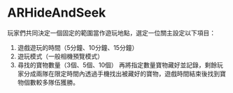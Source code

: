 # ARHideAndSeek
玩家們共同決定一個固定的範圍當作遊玩地點，選定一位關主設定以下項目：
1.	遊戲遊玩的時間（5分鐘、10分鐘、15分鐘）
2.	遊玩模式（一般相機預覽模式）
3.	尋找的寶物數量（3個、5個、10個）
再將指定數量寶物藏好並記錄，剩餘玩家分成兩隊在限定時間內透過手機找出被藏好的寶物，遊戲時間結束後找到寶物個數較多隊伍獲勝。
